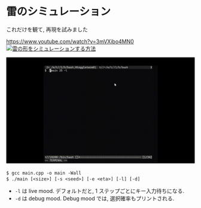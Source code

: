 # 雷のシミュレーション

これだけを観て, 再現を試みました

https://www.youtube.com/watch?v=3mVXibo4MN0
[![雷の形をシミュレーションする方法](https://img.youtube.com/vi/3mVXibo4MN0/0.jpg)](https://www.youtube.com/watch?v=3mVXibo4MN0)

![Demo](./demo.gif)

```
$ gcc main.cpp -o main -Wall
$ ./main [<size>] [-s <seed>] [-e <eta>] [-l] [-d]
```

- `-l` は live mood. デフォルトだと, 1 ステップごとにキー入力待ちになる.
- `-d` は debug mood. Debug mood では, 選択確率もプリントされる.
